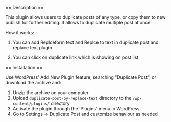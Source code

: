 == Description ==

This plugin allows users to duplicate posts of any type, or copy them to new publish for further editing.
It allows to duplicate multiple post at once

How it works:

1. You can add Replceform text and Replce to text in duplicate post and replace text plugin

2. You can click on duplicate link which is showing on post list.


== Installation ==

Use WordPress' Add New Plugin feature, searching "Duplicate Post", or download the archive and:

1. Unzip the archive on your computer  
2. Upload `duplicate-post-by-replace-text` directory to the `/wp-content/plugins/` directory
3. Activate the plugin through the 'Plugins' menu in WordPress
4. Go to Settings -> Duplicate Post and customize behaviour as needed
